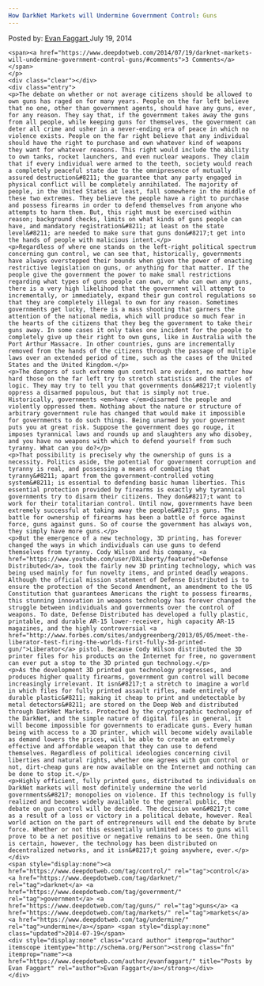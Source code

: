 ```yaml
---
How DarkNet Markets will Undermine Government Control: Guns
---
```

<article class="post-listing post-6140 post type-post status-publish format-standard has-post-thumbnail hentry category-deepdot-news tag-control tag-darknet tag-government tag-guns tag-markets tag-undermine">
    <div class="post-inner">
        <span>Posted by: <a href="https://www.deepdotweb.com/author/evanfaggart/" title="">Evan Faggart </a></span>
    <span>July 19, 2014</span>
    
    <span><a href="https://www.deepdotweb.com/2014/07/19/darknet-markets-will-undermine-government-control-guns/#comments">3 Comments</a></span>
    </p>
    <div class="clear"></div>
    <div class="entry">
    <p>The debate on whether or not average citizens should be allowed to own guns has raged on for many years. People on the far left believe that no one, other than government agents, should have any guns, ever, for any reason. They say that, if the government takes away the guns from all people, while keeping guns for themselves, the government can deter all crime and usher in a never-ending era of peace in which no violence exists. People on the far right believe that any individual should have the right to purchase and own whatever kind of weapons they want for whatever reasons. This right would include the ability to own tanks, rocket launchers, and even nuclear weapons. They claim that if every individual were armed to the teeth, society would reach a completely peaceful state due to the omnipresence of mutually assured destruction&#8211; the guarantee that any party engaged in physical conflict will be completely annihilated. The majority of people, in the United States at least, fall somewhere in the middle of these two extremes. They believe the people have a right to purchase and possess firearms in order to defend themselves from anyone who attempts to harm them. But, this right must be exercised within reason; background checks, limits on what kinds of guns people can have, and mandatory registration&#8211; at least on the state level&#8211; are needed to make sure that guns don&#8217;t get into the hands of people with malicious intent.</p>
    <p>Regardless of where one stands on the left-right political spectrum concerning gun control, we can see that, historically, governments have always overstepped their bounds when given the power of enacting restrictive legislation on guns, or anything for that matter. If the people give the government the power to make small restrictions regarding what types of guns people can own, or who can own any guns, there is a very high likelihood that the government will attempt to incrementally, or immediately, expand their gun control regulations so that they are completely illegal to own for any reason. Sometimes governments get lucky, there is a mass shooting that garners the attention of the national media, which will produce so much fear in the hearts of the citizens that they beg the government to take their guns away. In some cases it only takes one incident for the people to completely give up their right to own guns, like in Australia with the Port Arthur Massacre. In other countries, guns are incrementally removed from the hands of the citizens through the passage of multiple laws over an extended period of time, such as the cases of the United States and the United Kingdom.</p>
    <p>The dangers of such extreme gun control are evident, no matter how hard those on the far left try to stretch statistics and the rules of logic. They may try to tell you that governments don&#8217;t violently oppress a disarmed populous, but that is simply not true. Historically, governments <em>have </em>disarmed the people and violently oppressed them. Nothing about the nature or structure of arbitrary government rule has changed that would make it impossible for governments to do such things. Being unarmed by your government puts you at great risk. Suppose the government does go rouge, it imposes tyrannical laws and rounds up and slaughters any who disobey, and you have no weapons with which to defend yourself from such tyranny. What can you do?</p>
    <p>That possibility is precisely why the ownership of guns is a necessity. Politics aside, the potential for government corruption and tyranny is real, and possessing a means of combating that tyranny&#8211; apart from the government-controlled voting system&#8211; is essential to defending basic human liberties. This essential protection provided by firearms is exactly why tyrannical governments try to disarm their citizens. They don&#8217;t want to work for their totalitarian control. Until now, governments have been extremely successful at taking away the people&#8217;s guns. The battle for ownership of firearms has been a battle of force against force, guns against guns. So of course the government has always won, they simply have more guns.</p>
    <p>But the emergence of a new technology, 3D printing, has forever changed the ways in which individuals can use guns to defend themselves from tyranny. Cody Wilson and his company, <a href="https://www.youtube.com/user/DXLiberty/featured">Defense Distributed</a>, took the fairly new 3D printing technology, which was being used mainly for fun novelty items, and printed deadly weapons. Although the official mission statement of Defense Distributed is to ensure the protection of the Second Amendment, an amendment to the US Constitution that guarantees Americans the right to possess firearms, this stunning innovation in weapons technology has forever changed the struggle between individuals and governments over the control of weapons. To date, Defense Distributed has developed a fully plastic, printable, and durable AR-15 lower-receiver, high capacity AR-15 magazines, and the highly controversial <a href="http://www.forbes.com/sites/andygreenberg/2013/05/05/meet-the-liberator-test-firing-the-worlds-first-fully-3d-printed-gun/">Liberator</a> pistol. Because Cody Wilson distributed the 3D printer files for his products on the Internet for free, no government can ever put a stop to the 3D printed gun technology.</p>
    <p>As the development 3D printed gun technology progresses, and produces higher quality firearms, government gun control will become increasingly irrelevant. It isn&#8217;t a stretch to imagine a world in which files for fully printed assault rifles, made entirely of durable plastic&#8211; making it cheap to print and undetectable by metal detectors&#8211; are stored on the Deep Web and distributed through DarkNet Markets. Protected by the cryptographic technology of the DarkNet, and the simple nature of digital files in general, it will become impossible for governments to eradicate guns. Every human being with access to a 3D printer, which will become widely available as demand lowers the prices, will be able to create an extremely effective and affordable weapon that they can use to defend themselves. Regardless of political ideologies concerning civil liberties and natural rights, whether one agrees with gun control or not, dirt-cheap guns are now available on the Internet and nothing can be done to stop it.</p>
    <p>Highly efficient, fully printed guns, distributed to individuals on DarkNet markets will most definitely undermine the world governments&#8217; monopolies on violence. If this technology is fully realized and becomes widely available to the general public, the debate on gun control will be decided. The decision won&#8217;t come as a result of a loss or victory in a political debate, however. Real world action on the part of entrepreneurs will end the debate by brute force. Whether or not this essentially unlimited access to guns will prove to be a net positive or negative remains to be seen. One thing is certain, however, the technology has been distributed on decentralized networks, and it isn&#8217;t going anywhere, ever.</p>
    </div>
    <span style="display:none"><a href="https://www.deepdotweb.com/tag/control/" rel="tag">control</a> <a href="https://www.deepdotweb.com/tag/darknet/" rel="tag">darknet</a> <a href="https://www.deepdotweb.com/tag/government/" rel="tag">government</a> <a href="https://www.deepdotweb.com/tag/guns/" rel="tag">guns</a> <a href="https://www.deepdotweb.com/tag/markets/" rel="tag">markets</a> <a href="https://www.deepdotweb.com/tag/undermine/" rel="tag">undermine</a></span> <span style="display:none" class="updated">2014-07-19</span>
    <div style="display:none" class="vcard author" itemprop="author" itemscope itemtype="http://schema.org/Person"><strong class="fn" itemprop="name"><a href="https://www.deepdotweb.com/author/evanfaggart/" title="Posts by Evan Faggart" rel="author">Evan Faggart</a></strong></div>
    </div>
</article>

